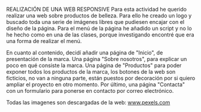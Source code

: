 REALIZACIÓN DE UNA WEB RESPONSIVE
Para esta actividad he querido realizar una web sobre productos de belleza.
Para ello he creado un logo y buscado toda una serie de imágenes libres que pudiesen encajar con el diseño de la página.
Para el menú de la página he añadido un script y no lo he hecho como en una de las clases, porque investigando encontré que era una forma de realizar el menú.

En cuanto al contenido, decidí añadir una página de "Inicio", de presentación de la marca. Una página "Sobre nosotros", para explicar un poco en qué consiste la marca. Una página de "Productos" 
para poder exponer todos los productos de la marca, los botones de la web son ficticios, no van a ninguna parte, están puestos por decoración por si quiero ampliar el proyecto en otro momento. Por último,
una página "Contacta" con un formulario para ponerse en contacto por correo electrónico.

Todas las imagenes son descargadas de la web: www.pexels.com
